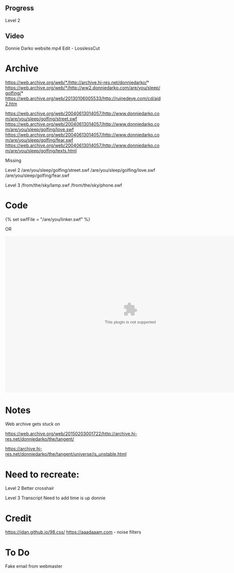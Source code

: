 ## Progress

Level 2

## Video

Donnie Darko website.mp4
Edit - LosslessCut

# Archive

https://web.archive.org/web/*/http://archive.hi-res.net/donniedarko/*
https://web.archive.org/web/*/http://ww2.donniedarko.com/are/you/sleep/golfing/*
https://web.archive.org/web/20130106005533/http://ruinedeye.com/cd/aid2.htm

https://web.archive.org/web/20040613014057/http://www.donniedarko.com/are/you/sleep/golfing/street.swf
https://web.archive.org/web/20040613014057/http://www.donniedarko.com/are/you/sleep/golfing/love.swf
https://web.archive.org/web/20040613014057/http://www.donniedarko.com/are/you/sleep/golfing/fear.swf
https://web.archive.org/web/20040613014057/http://www.donniedarko.com/are/you/sleep/golfing/texts.html


Missing

Level 2
/are/you/sleep/golfing/street.swf
/are/you/sleep/golfing/love.swf
/are/you/sleep/golfing/fear.swf

Level 3
/from/the/sky/lamp.swf
/from/the/sky/phone.swf

# Code

{% set swfFile = "/are/you/linker.swf" %}
<div id="swf"></div>

OR

<object>
    <embed src="/are/you/sleep/golfing/golf.swf" width="800" height="500">
</object>  


# Notes 

Web archive gets stuck on 

https://web.archive.org/web/20150203001722/http://archive.hi-res.net/donniedarko/the/tangent/
>>
https://archive.hi-res.net/donniedarko/the/tangent/universe/is_unstable.html


# Need to recreate:

Level 2
Better crosshair

Level 3
Transcript
Need to add time is up donnie



# Credit
https://jdan.github.io/98.css/
https://aaadaaam.com - noise filters



# To Do 

Fake email from webmaster